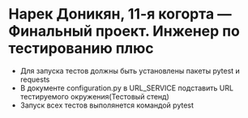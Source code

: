 ﻿# Нарек Доникян, 11-я когорта — Финальный проект. Инженер по тестированию плюс
- Для запуска тестов должны быть установлены пакеты pytest и requests
- В документе configuration.py в URL_SERVICE подставить URL тестируемого окружения(Тестовый стенд)
- Запуск всех тестов выполянется командой pytest